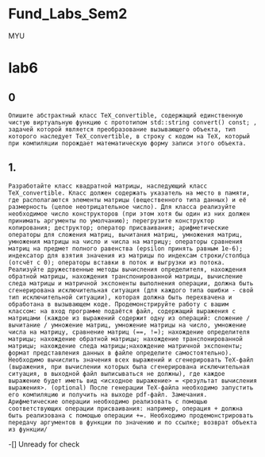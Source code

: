 # Fund_Labs_Sem2
 MYU
# lab6
## 0 

    Опишите абстрактный класс TeX_convertible, содержащий единственную чистую виртуальную функцию с прототипом std::string convert() const; , задачей которой является преобразование вызывающего объекта, тип которого наследует TeX_convertible, в строку с кодом на TeX, который при компиляции порождает математическую форму записи этого объекта.

## 1. 

    Разработайте класс квадратной матрицы, наследующий класс TeX_convertible. Класс должен содержать указатель на место в памяти, где располагаются элементы матрицы (вещественного типа данных) и её размерность (целое неотрицательное число). Для класса реализуйте необходимое число конструкторов (при этом хотя бы один из них должен принимать аргументы по умолчанию); перегрузите конструктор копирования; деструктор; оператор присваивания; арифметические операторы для сложения матриц, вычитания матриц, умножения матриц, умножения матрицы на число и числа на матрицу; операторы сравнения матриц на предмет полного равенства (epsilon принять равным 1e-6); индексатор для взятия значения из матрицы по индексам строки/столбца (отсчёт с 0); операторы вставки в поток и выгрузки из потока. Реализуйте дружественные методы вычисления определителя, нахождения обратной матрицы, нахождения транспонированной матрицы, вычисление следа матрицы и матричной экспоненты выполнения операции, должна быть сгенерирована исключительная ситуация (для каждого типа ошибки - свой тип исключительной ситуации), которая должна быть перехвачена и обработана в вызывающем коде. Продемонстрируйте работу с вашим классом: на вход программе подаётся файл, содержащий выражения с матрицами (каждое из выражений содержит одну из операций: сложение / вычитание / умножение матриц, умножение матрицы на число, умножение числа на матрицу, сравнение матриц (==, !=); нахождение определителя матрицы; нахождение обратной матрицы; нахождение транспонированной матрицы; нахождение следа матрицы;нахождение матричной экспоненты; формат представления данных в файле определите самостоятельно). Необходимо вычислить значения всех выражений и сгенерировать TeX-файл (выражения, при вычислении которых была сгенерирована исключительная ситуация, в выходной файл выписываться не должны), где каждое выражение будет иметь вид <исходное выражение> = <результат вычисления выражения>. (optional) После генерации TeX-файла необходимо запустить его компиляцию и получить на выходе pdf-файл. Замечания. Арифметические операции необходимо реализовать с помощью соответствующих операции присваивания: например, операция + должна быть реализована с помощью операции +=. Необходимо продемонстрировать передачу аргументов в функции по значению и по ссылке; возврат объекта из функции/
-[] Unready for check
